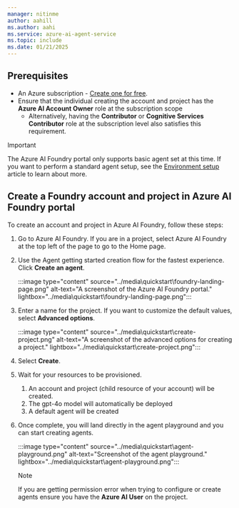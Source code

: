 ```yaml
---
manager: nitinme
author: aahill
ms.author: aahi
ms.service: azure-ai-agent-service
ms.topic: include
ms.date: 01/21/2025
---
```


## Prerequisites
- An Azure subscription - <a href="https://azure.microsoft.com/free/cognitive-services" target="_blank">Create one for free</a>.
- Ensure that the individual creating the account and project has the **Azure AI Account Owner** role at the subscription scope
    * Alternatively, having the **Contributor** or **Cognitive Services Contributor** role at the subscription level also satisfies this requirement.


> [!IMPORTANT]
> The Azure AI Foundry portal only supports basic agent set at this time. If you want to perform a standard agent setup, see the [Environment setup](../environment-setup.md) article to learn about more.

## Create a Foundry account and project in Azure AI Foundry portal

To create an account and project in Azure AI Foundry, follow these steps:

1. Go to Azure AI Foundry. If you are in a project, select Azure AI Foundry at the top left of the page to go to the Home page.

1. Use the Agent getting started creation flow for the fastest experience. Click **Create an agent**.

    :::image type="content" source="../media\quickstart\foundry-landing-page.png" alt-text="A screenshot of the Azure AI Foundry portal." lightbox="../media\quickstart\foundry-landing-page.png":::


1. Enter a name for the project. If you want to customize the default values, select **Advanced options**.

    :::image type="content" source="../media\quickstart\create-project.png" alt-text="A screenshot of the advanced options for creating a project." lightbox="../media\quickstart\create-project.png":::

1. Select **Create**.

1. Wait for your resources to be provisioned.
    1. An account and project (child resource of your account) will be created.
    1. The gpt-4o model will automatically be deployed
    1. A default agent will be created

1. Once complete, you will land directly in the agent playground and you can start creating agents.

    :::image type="content" source="../media\quickstart\agent-playground.png" alt-text="Screenshot of the agent playground." lightbox="../media\quickstart\agent-playground.png":::

    > [!NOTE]
    > If you are getting permission error when trying to configure or create agents ensure you have the **Azure AI User** on the project.
